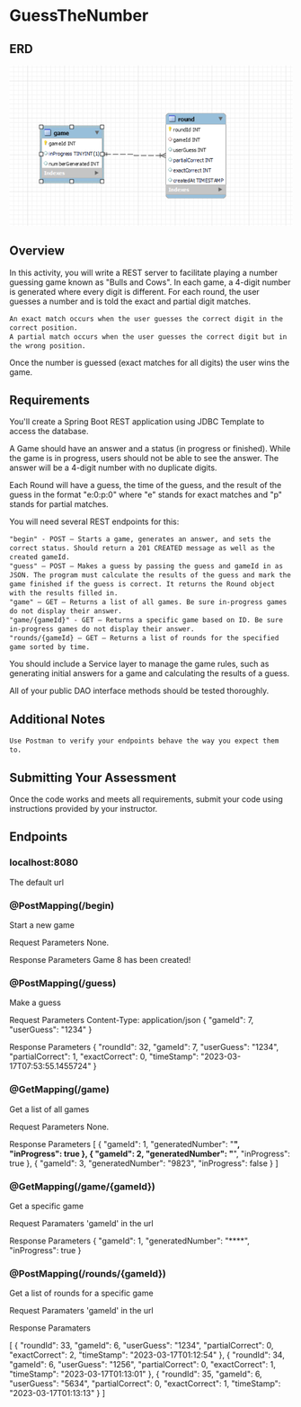 # GuessTheNumber
 
 ## ERD
![](GuessTheNumberSchema.PNG)


## Overview

In this activity, you will write a REST server to facilitate playing a number guessing game known as "Bulls and Cows". In each game, a 4-digit number is generated where every digit is different. For each round, the user guesses a number and is told the exact and partial digit matches.

    An exact match occurs when the user guesses the correct digit in the correct position.
    A partial match occurs when the user guesses the correct digit but in the wrong position.

Once the number is guessed (exact matches for all digits) the user wins the game.
## Requirements

You'll create a Spring Boot REST application using JDBC Template to access the database.

A Game should have an answer and a status (in progress or finished). While the game is in progress, users should not be able to see the answer. The answer will be a 4-digit number with no duplicate digits.

Each Round will have a guess, the time of the guess, and the result of the guess in the format "e:0:p:0" where "e" stands for exact matches and "p" stands for partial matches.

You will need several REST endpoints for this:

    "begin" - POST – Starts a game, generates an answer, and sets the correct status. Should return a 201 CREATED message as well as the created gameId.
    "guess" – POST – Makes a guess by passing the guess and gameId in as JSON. The program must calculate the results of the guess and mark the game finished if the guess is correct. It returns the Round object with the results filled in.
    "game" – GET – Returns a list of all games. Be sure in-progress games do not display their answer.
    "game/{gameId}" - GET – Returns a specific game based on ID. Be sure in-progress games do not display their answer.
    "rounds/{gameId} – GET – Returns a list of rounds for the specified game sorted by time.

You should include a Service layer to manage the game rules, such as generating initial answers for a game and calculating the results of a guess.

All of your public DAO interface methods should be tested thoroughly.
## Additional Notes

    Use Postman to verify your endpoints behave the way you expect them to.

## Submitting Your Assessment
Once the code works and meets all requirements, submit your code using instructions provided by your instructor.

## Endpoints

### localhost:8080
The default url 

### @PostMapping(/begin)
Start a new game

Request Parameters
None.

Response Parameters
Game 8 has been created!

### @PostMapping(/guess)
Make a guess 



Request Parameters
Content-Type: application/json
{
	"gameId": 7,
	"userGuess": "1234"
}

Response Parameters
{
	"roundId": 32,
	"gameId": 7,
	"userGuess": "1234",
	"partialCorrect": 1,
	"exactCorrect": 0,
	"timeStamp": "2023-03-17T07:53:55.1455724"
}

### @GetMapping(/game)
Get a list of all games

Request Parameters
None.

Response Parameters
[
	{
		"gameId": 1,
		"generatedNumber": "****",
		"inProgress": true
	},
	{
		"gameId": 2,
		"generatedNumber": "****",
		"inProgress": true
	},
	{
		"gameId": 3,
		"generatedNumber": "9823",
		"inProgress": false
	}
]

### @GetMapping(/game/{gameId})
Get a specific game

Request Paramaters
'gameId' in the url

Response Parameters
{
	"gameId": 1,
	"generatedNumber": "****",
	"inProgress": true
}

### @PostMapping(/rounds/{gameId})
Get a list of rounds for a specific game 

Request Paramaters
'gameId' in the url

Response Paramaters

[
	{
		"roundId": 33,
		"gameId": 6,
		"userGuess": "1234",
		"partialCorrect": 0,
		"exactCorrect": 2,
		"timeStamp": "2023-03-17T01:12:54"
	},
	{
		"roundId": 34,
		"gameId": 6,
		"userGuess": "1256",
		"partialCorrect": 0,
		"exactCorrect": 1,
		"timeStamp": "2023-03-17T01:13:01"
	},
	{
		"roundId": 35,
		"gameId": 6,
		"userGuess": "5634",
		"partialCorrect": 0,
		"exactCorrect": 1,
		"timeStamp": "2023-03-17T01:13:13"
	}
]
